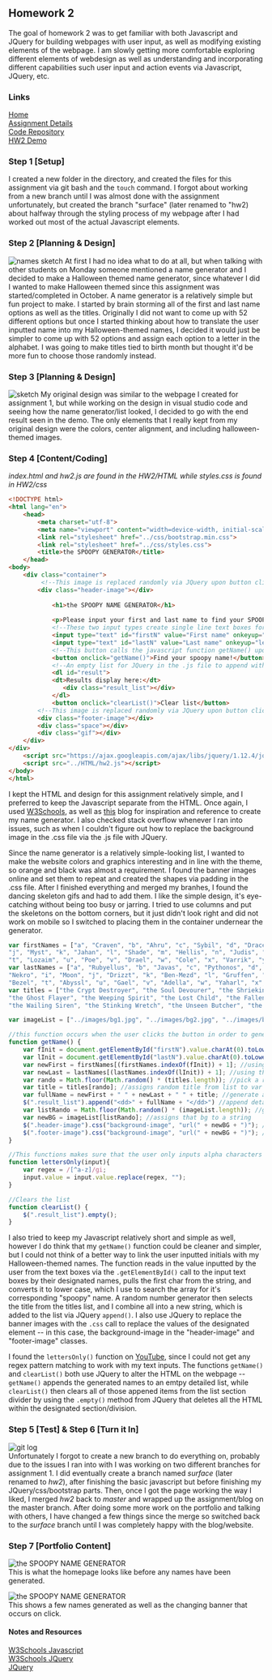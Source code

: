 ## Homework 2
The goal of homework 2 was to get familiar with both Javascript and JQuery for building webpages with user input, as well as modifying existing elements of the webpage.
I am slowly getting more comfortable exploring different elements of webdesign as well as understanding and incorporating different capabilities such user input and action events via Javascript, JQuery, etc.

### Links
[Home](https://siphry.github.io)  
[Assignment Details](http://www.wou.edu/~morses/classes/cs46x/assignments/HW2.html)  
[Code Repository](https://github.com/siphry/siphry.github.io/tree/master/HW2)  
[HW2 Demo](https://siphry.github.io/HW2/HTML/index.html)

### Step 1 [Setup]
I created a new folder in the directory, and created the files for this assignment via git bash and the `touch` command. I forgot about working from a new branch until I was almost done with the assignment unfortunately, but created the branch "surface" (later renamed to "hw2) about halfway through the styling process of my webpage after I had worked out most of the actual Javascript elements.    

### Step 2 [Planning & Design]
![names sketch](https://siphry.github.io/HW2/images/namelist.jpg)
At first I had no idea what to do at all, but when talking with other students on Monday someone mentioned a name generator and I decided to make a Halloween themed name generator, since whatever I did I wanted to make Halloween themed since this assignment was started/completed in October. A name generator is a relatively simple but fun project to make. I started by brain storming all of the first and last name options as well as the titles. Originally I did not want to come up with 52 different options but once I started thinking about how to translate the user inputted name into my Halloween-themed names, I decided it would just be simpler to come up with 52 options and assign each option to a letter in the alphabet. I was going to make titles tied to birth month but thought it'd be more fun to choose those randomly instead. 

### Step 3 [Planning & Design]
![sketch](https://siphry.github.io/HW2/images/sketch.jpg)
My original design was similar to the webpage I created for assignment 1, but while working on the design in visual studio code and seeing how the name generator/list looked, I decided to go with the end result seen in the demo. The only elements that I really kept from my original design were the colors, center alignment, and including halloween-themed images. 

### Step 4 [Content/Coding]
*index.html and hw2.js are found in the HW2/HTML while styles.css is found in HW2/css* 
```html
<!DOCTYPE html>
<html lang="en">
    <head>
        <meta charset="utf-8">
        <meta name="viewport" content="width=device-width, initial-scale=1">
        <link rel="stylesheet" href="../css/bootstrap.min.css">
        <link rel="stylesheet" href="../css/styles.css">
        <title>the SPOOPY GENERATOR</title>
    </head>
<body>
    <div class="container">
         <!--This image is replaced randomly via JQuery upon button click above-->  
        <div class="header-image"></div>
          
            <h1>the SPOOPY NAME GENERATOR</h1>
 
            <p>Please input your first and last name to find your SPOOPY name!</p>
            <!--These two input types create single line text boxes for user input-->
            <input type="text" id="firstN" value="First name" onkeyup="lettersOnly(this)">
            <input type="text" id="lastN" value="Last name" onkeyup="lettersOnly(this)">
            <!--This button calls the javascript function getName() upon click-->
            <button onclick="getName()">Find your spoopy name!</button>
            <!--An empty list for JQuery in the .js file to append with the generated names-->
            <dl id="result">
            <dt>Results display here:</dt>
               <div class="result_list"></div>
            </dl>
            <button onclick="clearList()">Clear list</button>
        <!--This image is replaced randomly via JQuery upon button click above-->    
        <div class="footer-image"></div>
        <div class="space"></div>
        <div class="gif"></div>
    </div>
</div>
    <script src="https://ajax.googleapis.com/ajax/libs/jquery/1.12.4/jquery.min.js"></script>
    <script src="../HTML/hw2.js"></script>
</body>
</html>
```   

I kept the HTML and design for this assignment relatively simple, and I preferred to keep the Javascript separate from the HTML. Once again, I used [W3Schools](https://www.w3schools.com/jsref/jsref_obj_array.asp), as well as [this](https://medium.freecodecamp.org/creating-a-bare-bones-quote-generator-with-javascript-and-html-for-absolute-beginners-5264e1725f08) blog for inspiration and reference to create my name generator. I also checked stack overflow whenever I ran into issues, such as when I couldn't figure out how to replace the background image in the .css file via the .js file with JQuery.

Since the name generator is a relatively simple-looking list, I wanted to make the website colors and graphics interesting and in line with the theme, so orange and black was almost a requirement. I found the banner images online and set them to repeat and created the shapes via padding in the .css file. After I finished everything and merged my branhes, I found the dancing skeleton gifs and had to add them. I like the simple design, it's eye-catching without being too busy or jarring. I tried to use columns and put the skeletons on the bottom corners, but it just didn't look right and did not work on mobile so I switched to placing them in the container undernear the generator. 

```javascript
var firstNames = ["a", "Craven", "b", "Ahru", "c", "Sybil", "d", "Dracen", "e", "Elfin", "f", "Jeff", "g", "Zion", "h", "Fane", "i", "Lunas", 
"j", "Myst", "k", "Jahan", "l", "Shade", "m", "Hellis", "n", "Judis", "o", "Micah", "p", "Siffry", "q", "Solaire", "r", "Zibits", "s", "Beel", 
"t", "Lozaim", "u", "Poe", "v", "Drael", "w", "Cole", "x", "Varrik", "y", "Zaylor", "z", "Kym"]
var lastNames = ["a", "Rubyellus", "b", "Javas", "c", "Pythonos", "d", "Fortranus", "e", "Deth", "f", "Haskellum", "g", "Seaquillis", "h", 
"Nekro", "i", "Moon", "j", "Drizzt", "k", "Ben-Mezd", "l", "Gruffen", "m", "Auros", "p", "Artorius", "q", "Aldrich", "r", "Ornstein", "s",
"Bezel", "t", "Abyssl", "u", "Gael", "v", "Adella", "w", "Yaharl", "x", "Woolf", "y", "Quaim", "z", "Tryst"]
var titles = ["the Crypt Destroyer", "the Soul Devourer", "the Shrieking Tomb", "the Blind Prescence", "the Silent Hunter", "the Blood Syphon", "the Black Rain", 
"the Ghost Flayer", "the Weeping Spirit", "the Lost Child", "the Fallen", "the Normal", "the Bloodlust", "the Smile Stealer",
"the Wailing Siren", "the Stinking Wretch", "the Unseen Butcher", "the Witch of the North"]

var imageList = ["../images/bg1.jpg", "../images/bg2.jpg", "../images/bg3.jpg"]

//this function occurs when the user clicks the button in order to generate the SPOOPY name
function getName() {
    var fInit = document.getElementById("firstN").value.charAt(0).toLowerCase(); //this pulls the first character from the user input and converts to lower case
    var lInit = document.getElementById("lastN").value.charAt(0).toLowerCase(); //this pulls the first character from the user input and converts to lower case
    var newFirst = firstNames[(firstNames.indexOf(fInit)) + 1]; //using the initial, find the corresponding name from the list firstNames
    var newLast = lastNames[(lastNames.indexOf(lInit)) + 1]; //using the initial, find the corresponding name from the list lastNames
    var rando = Math.floor(Math.random() * (titles.length)); //pick a random number from 0 to length of list titles
    var title = titles[rando]; //assigns random title from list to var title
    var fullName = newFirst + " " + newLast + " " + title; //generate a string of the spoopy name
    $(".result_list").append("<dd>" + fullName + "</dd>") //append detailed list with newly generated name with JQuery
    var listRando = Math.floor(Math.random() * (imageList.length)); //generate a random number to pick new header/footer bg
    var newBG = imageList[listRando]; //assigns that bg to a string
    $(".header-image").css("background-image", "url(" + newBG + ")"); //replace old bg with new bg url via JQuery and css
    $(".footer-image").css("background-image", "url(" + newBG + ")"); //replace old bg with new bg url via JQuery and css
}

//This functions makes sure that the user only inputs alpha characters
function lettersOnly(input){
    var regex = /[^a-z]/gi;
    input.value = input.value.replace(regex, "");
}

//Clears the list
function clearList() {
    $(".result_list").empty();    
}
```   

I also tried to keep my Javascript relatively short and simple as well, however I do think that my `getName()` function could be cleaner and simpler, but I could not think of a better way to link the user inputted initials with my Halloween-themed names. The function reads in the value inputted by the user from the text boxes via the `.getElementById()` call to the input text boxes by their designated names, pulls the first char from the string, and converts it to lower case, which I use to search the array for it's corresponding "spoopy" name. A random number generator then selects the title from the titles list, and I combine all into a new string, which is added to the list via JQuery `append()`. I also use JQuery to replace the banner images with the `.css` call to replace the values of the designated element -- in this case, the background-image in the "header-image" and "footer-image" classes.

I found the `lettersOnly()` function on [YouTube](https://www.youtube.com/watch?v=OpajusnOfYo), since I could not get any regex pattern matching to work with my text inputs. The functions `getName()` and `clearList()` both use JQuery to alter the HTML on the webpage -- `getName()` appends the generated names to an emtpy detailed list, while `clearList()` then clears all of those appened items from the list section divider by using the `.empty()` method from JQuery that deletes all the HTML within the designated section/division.  

### Step 5 [Test] & Step 6 [Turn it In]
![git log](https://siphry.github.io/HW2/images/gitlog.PNG)  
Unfortunately I forgot to create a new branch to do everything on, probably due to the issues I ran into with I was working on two different branches for assignment 1. I did eventually create a branch named *surface* (later renamed to *hw2*), after finishing the basic javascript but before finishing my JQuery/css/bootstrap parts. Then, once I got the page working the way I liked, I merged *hw2* back to *master* and wrapped up the assignment/blog on the master branch. After doing some more work on the portfolio and talking with others, I have changed a few things since the merge so switched back to the *surface* branch until I was completely happy with the blog/website. 

### Step 7 [Portfolio Content]
![the SPOOPY NAME GENERATOR](https://siphry.github.io/HW2/images/home_html.PNG)  
This is what the homepage looks like before any names have been generated.

![the SPOOPY NAME GENERATOR](https://siphry.github.io/HW2/images/generated_names.PNG)  
This shows a few names generated as well as the changing banner that occurs on click.

#### Notes and Resources
[W3Schools Javascript](https://www.w3schools.com/js/)  
[W3Schools JQuery](https://www.w3schools.com/jquery/default.asp)  
[JQuery](https://api.jquery.com/)  
